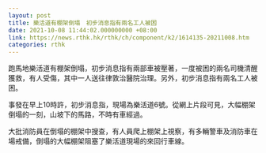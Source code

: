 ```yaml
---
layout: post
title: 樂活道有棚架倒塌　初步消息指有兩名工人被困
date: 2021-10-08 11:44:02.000000000 +08:00
link: https://news.rthk.hk/rthk/ch/component/k2/1614135-20211008.htm
categories: rthk
---
```


跑馬地樂活道有棚架倒塌，初步消息指有兩部車被壓著，一度被困的兩名司機清醒獲救，有人受傷，其中一人送往律敦治醫院治理。另外，初步消息指有兩名工人被困。

事發在早上10時許，初步消息指，現場為樂活道6號。從網上片段可見，大幅棚架倒塌的一刻，山坡下的馬路，不時有車經過。

大批消防員在倒塌的棚架中搜查，有人員爬上棚架上視察，有多輛警車及消防車在場戒備，倒塌的大幅棚架阻塞了樂活道現場的來回行車線。
